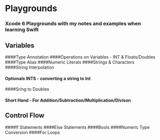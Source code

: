 Playgrounds
===========

### Xcode 6 Playgrounds with my notes and examples when learning Swift

## Variables

####Type Annotation
####Operations on Variables - INT & Floats/Doubles
####Type Alias
####Numeric Literals
####Strings & Characters
####String Interpolation
#### Optionals INTS - converting a string to Int
####Sring to Doubles
#### Short Hand - For Addition/Subtraction/Multiplication/Divison

## Control Flow

####If Statements
####Else Statements
####Bools
####Numeric Type Conversion
####For Loops




